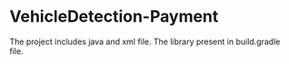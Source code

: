 # VehicleDetection-Payment
The project includes java and xml file.
The library present in build.gradle file.
